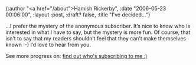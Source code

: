 {:author "<a href=\"/about\">Hamish Rickerby</a>", :date "2006-05-23 00:06:00", :layout :post, :draft? false, :title "I've decided..."}

<div><div><p>...I prefer the mystery of the anonymous subscriber.  It&#8217;s nice to know who is interested in what I have to say, but the mystery is more fun.  Of course, that isn&#8217;t to say that my readers shouldn&#8217;t feel that they can&#8217;t make themselves known :-)  I&#8217;d love to hear from you.</p></div><div>See more progress on: <a href="http://www.43things.com/people/progress/rickerbh?on=1997449">find out who's subscribing to me :)</a></div></div>
